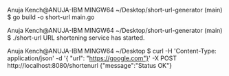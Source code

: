 Anuja Kench@ANUJA-IBM MINGW64 ~/Desktop/short-url-generator (main)
$ go build -o short-url main.go

Anuja Kench@ANUJA-IBM MINGW64 ~/Desktop/short-url-generator (main)
$ ./short-url
URL shortening service has started.



Anuja Kench@ANUJA-IBM MINGW64 ~/Desktop
$ curl -H 'Content-Type: application/json' -d '{ "url": "https://google.com"}' -X POST http://localhost:8080/shortenurl
{"message":"Status OK"}
